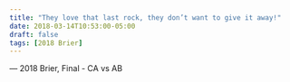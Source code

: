 ```yaml
---
title: "They love that last rock, they don’t want to give it away!"
date: 2018-03-14T10:53:00-05:00
draft: false
tags: [2018 Brier]
---
```

— 2018 Brier, Final - CA vs AB
<!--more--> 


